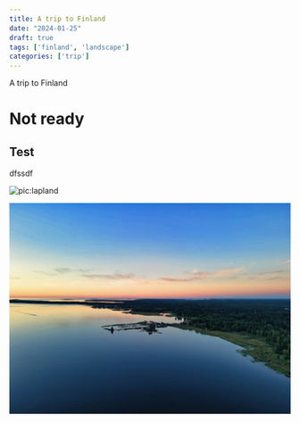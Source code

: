 ```yaml
---
title: A trip to Finland
date: "2024-01-25"
draft: true
tags: ['finland', 'landscape']
categories: ['trip']
---
```


A trip to Finland

# Not ready

## Test 
dfssdf

![pic:lapland](lapland.png)

![pic:kokkola](kokkola.jpg)